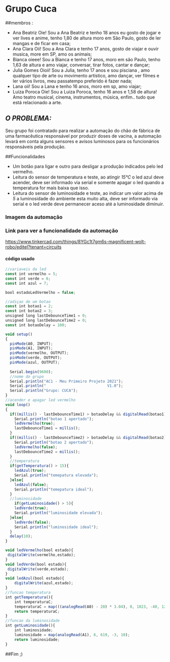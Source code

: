 # Grupo Cuca 
##membros :
- Ana Beatriz
Oie! Sou a Ana Beatriz e tenho 18 anos eu gosto de jogar e ver lives e anime, tenho 1,80 de altura moro em São Paulo, gosto de ler mangas e de ficar em casa;
- Ana Clara
Oii! Sou a Ana Clara e tenho 17 anos, gosto de viajar e ouvir musica, more em SP, amo os animais;
- Bianca
oieee! Sou a Bianca e tenho 17 anos, moro em são Paulo, tenho 1,63 de altura e amo viajar, conversar, tirar fotos, cantar e dançar;
- Julia Gomes 
Oioii! Sou a Julia, tenho 17 anos e sou pisciana , amo qualquer tipo de arte ou movimento artístico, amo dançar, ver filmes e ler vários livros, meu passatempo preferido é fazer nada;
- Lana
oii! Sou a Lana e tenho 16 anos, moro em sp, amo viajar;
- Luiza Poroca
Oie! Sou a Luiza Poroca, tenho 16 anos e 1,58 de altura! Amo teatro musical, cinema, instrumentos, música, enfim.. tudo que está relacionado a arte.

## *O PROBLEMA:* 

Seu grupo foi contratado para realizar a automação do chão de fábrica de uma farmacêutica responsável por produzir doses de vacina, a automação levará em conta alguns sensores e avisos luminosos para os funcionários responsáveis pela produção.

##Funcionalidades 
- Um botão para ligar e outro para desligar a produção indicados pelo led vermelho.
- Leitura do sensor de temperatura e teste, ao atingir *15℃* o led azul deve acender, deve ser informado via serial e somente apagar o led quando a temperatura for mais baixa que isso.
- Leitura do sensor de luminosidade e teste, ao indicar um valor acima de *5* a luminosidade do ambiente esta muito alta, deve ser informado via serial e o led verde deve permanecer aceso até a luminosidade diminuir.

### Imagem  da automação

### Link para ver a  funcionalidade da automação
https://www.tinkercad.com/things/8YGc1t7gm6s-magnificent-wolt-robo/editel?tenant=circuits

####  código  usado
```javascript
//variaveis da led
const int vermelho = 5;
const int verde = 6;
const int azul = 7;

bool estadoLedVermelho = false;

//adiçao de um botao 
const int botao1 = 2;
const int botao2 = 3;
unsigned long lastDebounceTime1 = 0;
unsigned long lastDebounceTime2 = 0;
const int botaoDelay = 100;

void setup()
{
  pinMode(A0, INPUT);
  pinMode(A1, INPUT);
  pinMode(vermelho, OUTPUT);
  pinMode(verde, OUTPUT);
  pinMode(azul, OUTPUT);
  
  Serial.begin(9600);
  //nome do grupo
  Serial.println("AC1 - Meu Primeiro Projeto 2021");
  Serial.println("                           V1.0");
  Serial.println("Grupo: CUCA");
}
//acender e apagar led vermelho
void loop()
{
  if((millis() - lastDebounceTime1) > botaoDelay && digitalRead(botao1)){
  	Serial.println("botao 1 apertado");
    ledVermelho(true);
  	lastDebounceTime1 = millis();
  }
  if((millis() - lastDebounceTime2) > botaoDelay && digitalRead(botao2)){
  	Serial.println("botao 2 apertado");
    ledVermelho(false);
  	lastDebounceTime2 = millis();
  }
  //temperatura
  if(getTemperatura() > 15){
    ledAzul(true);
    Serial.println("temepatura elevada");
  }else{
  	ledAzul(false);
    Serial.println("temepatura ideal");
  }
  //luminosidade
  	if(getLuminosidade() > 5){
    ledVerde(true);
    Serial.println("luminosidade elevada");
  }else{
  	ledVerde(false);
    Serial.println("luminosidade ideal");
  }
  delay(10);
}

void ledVermelho(bool estado){
 digitalWrite(vermelho,estado);
}
void ledVerde(bool estado){
 digitalWrite(verde,estado);  
}
void ledAzul(bool estado){
	digitalWrite(azul,estado);
}
//funcao temperatura
int getTemperatura(){
  	int temperaturaC;
	temperaturaC = map(((analogRead(A0) - 20) * 3.04), 0, 1023, -40, 125);
  	return temperaturaC;
} 
//funcao da luminosidade
int getLuminosidade(){
  	int luminosidade;
	luminosidade = map(analogRead(A1), 6, 619, -3, 10);
  	return luminosidade;
}
```
##Fim  ;) 
